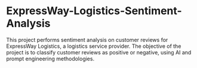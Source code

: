 # ExpressWay-Logistics-Sentiment-Analysis
This project performs sentiment analysis on customer reviews for ExpressWay Logistics, a logistics service provider. The objective of the project is to classify customer reviews as positive or negative, using AI and prompt engineering methodologies. 
